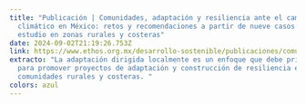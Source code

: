 ```yaml
---
title: "Publicación | Comunidades, adaptación y resiliencia ante el cambio
  climático en México: retos y recomendaciones a partir de nueve casos de
  estudio en zonas rurales y costeras"
date: 2024-09-02T21:19:26.753Z
link: https://www.ethos.org.mx/desarrollo-sostenible/publicaciones/comunidades_adaptacion_y_resiliencia_ante_el_cambio_climatico_en_mexico_retos_y_recomendaciones_a_partir_de_nueve_casos_de_estudio_en_zonas_rurales_y_costeras
extracto: "La adaptación dirigida localmente es un enfoque que debe priorizarse
  para promover proyectos de adaptación y construcción de resiliencia en
  comunidades rurales y costeras. "
colors: azul
---
```


